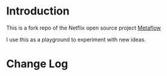 # Introduction
This is a fork repo of the Netflix open source project [Metaflow](https://github.com/Netflix/metaflow)

I use this as a playground to experiment with new ideas.

# Change Log